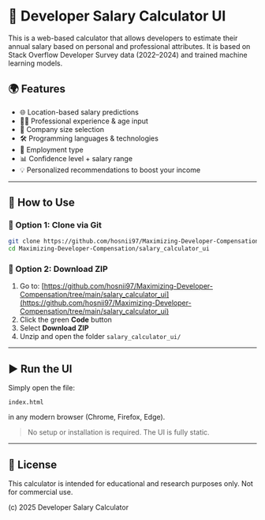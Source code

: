# 🧮 Developer Salary Calculator UI

This is a web-based calculator that allows developers to estimate their annual salary based on personal and professional attributes. It is based on Stack Overflow Developer Survey data (2022–2024) and trained machine learning models.

## 🌍 Features

- 🌐 Location-based salary predictions
- 👩‍💻 Professional experience & age input
- 🏢 Company size selection
- 🛠️ Programming languages & technologies
- 💼 Employment type
- 📊 Confidence level + salary range
- 💡 Personalized recommendations to boost your income

---

## 🚀 How to Use

### 🔁 Option 1: Clone via Git

```bash
git clone https://github.com/hosnii97/Maximizing-Developer-Compensation.git
cd Maximizing-Developer-Compensation/salary_calculator_ui
```

### 📁 Option 2: Download ZIP

1. Go to: [https://github.com/hosnii97/Maximizing-Developer-Compensation/tree/main/salary_calculator_ui](https://github.com/hosnii97/Maximizing-Developer-Compensation/tree/main/salary_calculator_ui)
2. Click the green **Code** button
3. Select **Download ZIP**
4. Unzip and open the folder `salary_calculator_ui/`

---

## ▶️ Run the UI

Simply open the file:

```
index.html
```

in any modern browser (Chrome, Firefox, Edge).

> No setup or installation is required. The UI is fully static.


---

## 📄 License

This calculator is intended for educational and research purposes only. Not for commercial use.

(c) 2025 Developer Salary Calculator
